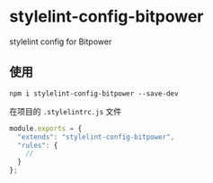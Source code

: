 # stylelint-config-bitpower
stylelint config for Bitpower

## 使用
`npm i stylelint-config-bitpower --save-dev`

在项目的 `.stylelintrc.js` 文件
```js
module.exports = {
  "extends": "stylelint-config-bitpower",
  "rules": {
    //
  }
};
```